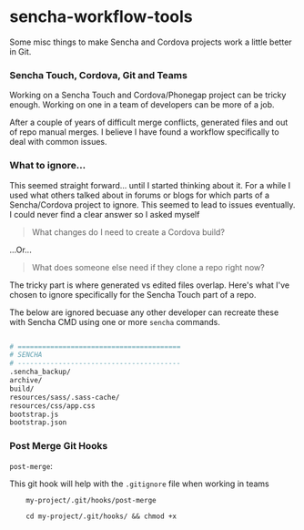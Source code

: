 # sencha-workflow-tools
Some misc things to make Sencha and Cordova projects work a little better in Git.

### Sencha Touch, Cordova, Git and Teams

Working on a Sencha Touch and Cordova/Phonegap project can be tricky enough. Working on one in a team of developers can be more of a job.

After a couple of years of difficult merge conflicts, generated files and out of repo manual merges. I believe I have found a workflow specifically to deal with common issues.

### What to ignore...

This seemed straight forward... until I started thinking about it. For a while I used what others talked about in forums or blogs for which parts of a Sencha/Cordova project to ignore. This seemed to lead to issues eventually. I could never find a clear answer so I asked myself

> What changes do I need to create a Cordova build? 

...Or...

> What does someone else need if they clone a repo right now?

The tricky part is where generated vs edited files overlap. Here's what I've chosen to ignore specifically for the Sencha Touch part of a repo.

The below are ignored becuase any other developer can recreate these with Sencha CMD using one or more `sencha` commands.

```bash

# ========================================
# SENCHA
# ----------------------------------------
.sencha_backup/
archive/
build/
resources/sass/.sass-cache/
resources/css/app.css
bootstrap.js
bootstrap.json

```




### Post Merge Git Hooks



`post-merge`: 

This git hook will help with the `.gitignore` file when working in teams

```    
    my-project/.git/hooks/post-merge
    
    cd my-project/.git/hooks/ && chmod +x
```

